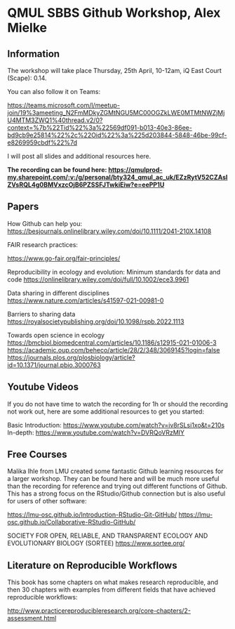 # QMUL SBBS Github Workshop, Alex Mielke
## Information

The workshop will take place Thursday, 25th April, 10-12am, iQ East Court (Scape): 0.14. 

You can also follow it on Teams: 

https://teams.microsoft.com/l/meetup-join/19%3ameeting_N2FmMDkyZGMtNGU5MC00OGZkLWE0MTMtNWZjMjU4MTM3ZWQ1%40thread.v2/0?context=%7b%22Tid%22%3a%22569df091-b013-40e3-86ee-bd9cb9e25814%22%2c%22Oid%22%3a%225d203844-5848-46be-99cf-e8269959cbdf%22%7d

I will post all slides and additional resources here.

**The recording can be found here: https://qmulprod-my.sharepoint.com/:v:/g/personal/bty324_qmul_ac_uk/EZzRytV52CZAsIZVsRQL4g0BMVxzcOjB6PZSSFJTwkiEiw?e=eePP1U**

## Papers

How Github can help you:
https://besjournals.onlinelibrary.wiley.com/doi/10.1111/2041-210X.14108

FAIR research practices:

https://www.go-fair.org/fair-principles/


Reproducibility in ecology and evolution: Minimum standards for data and code
https://onlinelibrary.wiley.com/doi/full/10.1002/ece3.9961

Data sharing in different disciplines
https://www.nature.com/articles/s41597-021-00981-0

Barriers to sharing data
https://royalsocietypublishing.org/doi/10.1098/rspb.2022.1113

Towards open science in ecology
https://bmcbiol.biomedcentral.com/articles/10.1186/s12915-021-01006-3
https://academic.oup.com/beheco/article/28/2/348/3069145?login=false
https://journals.plos.org/plosbiology/article?id=10.1371/journal.pbio.3000763



## Youtube Videos
If you do not have time to watch the recording for 1h or should the recording not work out, here are some additional resources to get you started:

Basic Introduction: https://www.youtube.com/watch?v=iv8rSLsi1xo&t=210s
In-depth: https://www.youtube.com/watch?v=DVRQoVRzMIY


## Free Courses
Malika Ihle from LMU created some fantastic Github learning resources for a larger workshop. They can be found here and will be much more useful than the recording for reference and trying out different functions of Github. This has a strong focus on the RStudio/Github connection but is also useful for users of other software:

https://lmu-osc.github.io/Introduction-RStudio-Git-GitHub/
https://lmu-osc.github.io/Collaborative-RStudio-GitHub/

SOCIETY FOR OPEN, RELIABLE, AND TRANSPARENT ECOLOGY AND EVOLUTIONARY BIOLOGY (SORTEE)
https://www.sortee.org/

## Literature on Reproducible Workflows

This book has some chapters on what makes research reproducible, and then 30 chapters with examples from different fields that have achieved reproducible workflows:

http://www.practicereproducibleresearch.org/core-chapters/2-assessment.html
